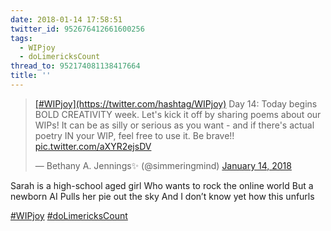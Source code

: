 ```yaml
---
date: 2018-01-14 17:58:51
twitter_id: 952676412661600256
tags:
  - WIPjoy
  - doLimericksCount
thread_to: 952174081138417664
title: ''
---
```


<blockquote class="twitter-tweet"><p lang="en" dir="ltr"><a href="https://twitter.com/hashtag/WIPjoy?src=hash&amp;ref_src=twsrc%5Etfw">[#WIPjoy](https://twitter.com/hashtag/WIPjoy)</a> Day 14: Today begins BOLD CREATIVITY week. Let&#39;s kick it off by sharing poems about our WIPs! It can be as silly or serious as you want - and if there&#39;s actual poetry IN your WIP, feel free to use it. Be brave!! <a href="https://t.co/aXYR2ejsDV">pic.twitter.com/aXYR2ejsDV</a></p>&mdash; Bethany A. Jennings✨ (@simmeringmind) <a href="https://twitter.com/simmeringmind/status/952404982040588289?ref_src=twsrc%5Etfw">January 14, 2018</a></blockquote>
<script async src="https://platform.twitter.com/widgets.js" charset="utf-8"></script>

Sarah is a high-school aged girl
Who wants to rock the online world
But a newborn AI
Pulls her pie out the sky
And I don’t know yet how this unfurls

[#WIPjoy](https://twitter.com/hashtag/WIPjoy) [#doLimericksCount](https://twitter.com/hashtag/doLimericksCount)
